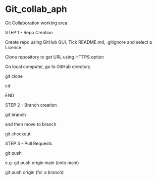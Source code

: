 # Git_collab_aph
Git Collaboration working area

STEP 1 - Repo Creation

Create repo using GitHub GUI. Tick README.md, .gitignore and select a Licence

Clone repository to get URL using HTTPS option

On local computer, go to GitHub directory

git clone <url>

cd <repository name>

END

STEP 2 - Branch creation

git branch <name>

and then move to branch

git checkout <name>

STEP 3 - Pull Requests

git push <where> <what>

e.g. git push origin main (onto main)

git push origin <branch> (for a branch)
